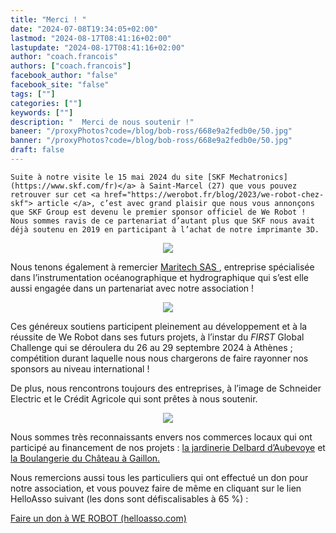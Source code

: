 ```yaml
---
title: "Merci ! "
date: "2024-07-08T19:34:05+02:00"
lastmod: "2024-08-17T08:41:16+02:00"
lastupdate: "2024-08-17T08:41:16+02:00"
author: "coach.francois"
authors: ["coach.francois"]
facebook_author: "false"
facebook_site: "false"
tags: [""]
categories: [""]
keywords: [""]
description: "  Merci de nous soutenir !"
baneer: "/proxyPhotos?code=/blog/bob-ross/668e9a2fedb0e/50.jpg"
banner: "/proxyPhotos?code=/blog/bob-ross/668e9a2fedb0e/50.jpg"
draft: false
---
```

	Suite à notre visite le 15 mai 2024 du site [SKF Mechatronics](https://www.skf.com/fr)</a> à Saint-Marcel (27) que vous pouvez retrouver sur cet <a href="https://werobot.fr/blog/2023/we-robot-chez-skf"> article </a>, c’est avec grand plaisir que nous vous annonçons que SKF Group est devenu le premier sponsor officiel de We Robot ! Nous sommes ravis de ce partenariat d’autant plus que SKF nous avait déjà soutenu en 2019 en participant à l’achat de notre imprimante 3D.

<center>
<img src="/proxyPhotos?code=/blog/bob-ross/668e9d37e85d8/50.jpg">
</center>




Nous tenons également à remercier <a href="https://www.maritech.fr/">Maritech SAS </a>, entreprise spécialisée dans l’instrumentation océanographique et hydrographique qui s’est elle aussi engagée dans un partenariat avec notre association !



<center>
<img src="/proxyPhotos?code=/blog/bob-ross/668e9dd66427c/50.jpg">
</center>

Ces généreux soutiens participent pleinement au développement et à la réussite de We Robot dans ses futurs projets, à l’instar du <i>FIRST</i> Global Challenge qui se déroulera du 26 au 29 septembre 2024 à Athènes ; compétition durant laquelle nous nous chargerons de faire rayonner nos sponsors au niveau international ! 



De plus, nous rencontrons toujours des entreprises, à l’image de Schneider Electric et le Crédit Agricole  qui sont prêtes à nous soutenir. 

<center>
<img src="/proxyPhotos?code=/blog/bob-ross/668e9dc68a3b0/50.jpg">
</center>

Nous sommes très reconnaissants envers nos commerces locaux qui ont participé au financement de nos projets :
<a href="https://www.delbard.fr/magasins/jardinerie-delbard-aubevoye/"> la jardinerie Delbard d’Aubevoye</a> et <a href="https://www.facebook.com/people/Vanille-ou-chocolat-Boulangerie-du-ch%C3%A2teau-Gaillon/100077801287091/">  la Boulangerie du Château à Gaillon.</a>



Nous remercions aussi tous les particuliers qui ont effectué un don  pour notre association, et vous pouvez faire de même en cliquant sur le lien HelloAsso suivant (les dons sont défiscalisables à 65 %) : <!--hyperlien vers une page Web-->
<a href="https://www.helloasso.com/associations/we-robot/formulaires/1"
   title="soutenir We Robot">  

Faire un don à WE ROBOT (helloasso.com)
</a>

    





